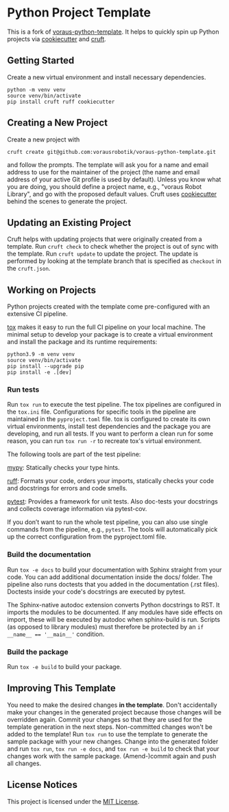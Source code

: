 # Python Project Template

This is a fork of [voraus-python-template](https://github.com/vorausrobotik/voraus-python-template). It helps to quickly spin up Python projects via [cookiecutter](https://github.com/cookiecutter/cookiecutter) and [cruft](https://github.com/cruft/cruft/).

## Getting Started

Create a new virtual environment and install necessary dependencies.

```
python -m venv venv
source venv/bin/activate
pip install cruft ruff cookiecutter
```

## Creating a New Project

Create a new project with

```
cruft create git@github.com:vorausrobotik/voraus-python-template.git
```

and follow the prompts. The template will ask you for a name and email address to use for the maintainer of the project (the name and email address of your active Git profile is used by default).
Unless you know what you are doing, you should define a project name, e.g., "voraus Robot Library", and go with the proposed default values.
Cruft uses [cookiecutter](https://cookiecutter.readthedocs.io/en/1.7.3/installation.html#install-cookiecutter) behind the scenes to generate the project.


## Updating an Existing Project

Cruft helps with updating projects that were originally created from a template.
Run `cruft check` to check whether the project is out of sync with the template.
Run `cruft update` to update the project.
The update is performed by looking at the template branch that is specified as `checkout` in the `cruft.json`.

## Working on Projects

Python projects created with the template come pre-configured with an extensive CI pipeline.

[tox](https://tox.readthedocs.io/en/latest/) makes it easy to run the full CI pipeline on your local machine.
The minimal setup to develop your package is to create a virtual environment and install the package and its runtime requirements:

```
python3.9 -m venv venv
source venv/bin/activate
pip install --upgrade pip
pip install -e .[dev]
```

### Run tests

Run `tox run` to execute the test pipeline. The tox pipelines are configured in the `tox.ini` file. Configurations for specific tools in the pipeline are maintained in the `pyproject.toml` file. tox is configured to create its own virtual environments, install test dependencies and the package you are developing, and run all tests. If you want to perform a clean run for some reason, you can run `tox run -r` to recreate tox's virtual environment.

The following tools are part of the test pipeline:

[mypy](https://mypy.readthedocs.io/en/stable/): Statically checks your type hints.

[ruff](https://github.com/astral-sh/ruff): Formats your code, orders your imports, statically checks your code and docstrings for errors and code smells.

[pytest](https://docs.pytest.org/en/): Provides a framework for unit tests. Also doc-tests your docstrings and collects coverage information via pytest-cov.

If you don’t want to run the whole test pipeline, you can also use single commands from the pipeline, e.g., `pytest`.
The tools will automatically pick up the correct configuration from the pyproject.toml file.

### Build the documentation

Run `tox -e docs` to build your documentation with Sphinx straight from your code.
You can add additional documentation inside the docs/ folder.
The pipeline also runs doctests that you added in the documentation (.rst files).
Doctests inside your code's docstrings are executed by pytest.

The Sphinx-native autodoc extension converts Python docstrings to RST.
It imports the modules to be documented.
If any modules have side effects on import, these will be executed by autodoc when sphinx-build is run.
Scripts (as opposed to library modules) must therefore be protected by an `if __name__ == '__main__'` condition.

### Build the package

Run `tox -e build` to build your package.

## Improving This Template

You need to make the desired changes **in the template**.
Don't accidentally make your changes in the generated project because those changes will be overridden again.
Commit your changes so that they are used for the template generation in the next steps.
Non-committed changes won't be added to the template!
Run `tox run` to use the template to generate the sample package with your new changes.
Change into the generated folder and run `tox run`, `tox run -e docs`, and `tox run -e build` to check that your changes
work with the sample package.
(Amend-)commit again and push all changes.

## License Notices

This project is licensed under the [MIT License](https://opensource.org/license/mit/).
